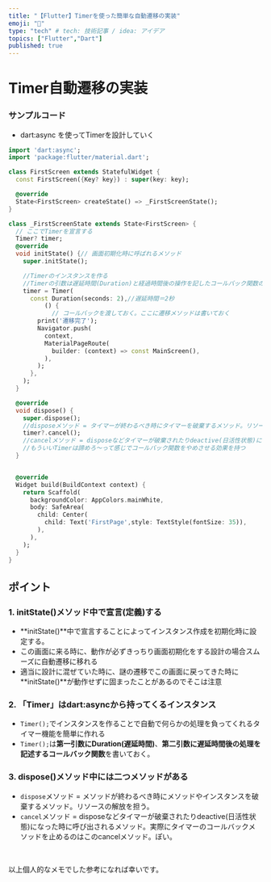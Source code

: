 ```yaml
---
title: "【Flutter】Timerを使った簡単な自動遷移の実装"
emoji: "🦔"
type: "tech" # tech: 技術記事 / idea: アイデア
topics: ["Flutter","Dart"]
published: true
---
```

# Timer自動遷移の実装
### サンプルコード
- dart:async を使ってTimerを設計していく
```dart:first_screen.dart
import 'dart:async';
import 'package:flutter/material.dart';

class FirstScreen extends StatefulWidget {
  const FirstScreen({Key? key}) : super(key: key);

  @override
  State<FirstScreen> createState() => _FirstScreenState();
}

class _FirstScreenState extends State<FirstScreen> {
  // ここでTimerを宣言する
  Timer? timer;
  @override
  void initState() {// 画面初期化時に呼ばれるメソッド
    super.initState();

    //Timerのインスタンスを作る
    //Timerの引数は遅延時間(Duration)と経過時間後の操作を記したコールバック関数の二つを搭載する
    timer = Timer(
      const Duration(seconds: 2),//遅延時間＝2秒
          () {
            // コールバックを渡しておく。ここに遷移メソッドは書いておく
        print('遷移完了');
        Navigator.push(
          context,
          MaterialPageRoute(
            builder: (context) => const MainScreen(),
          ),
        );
      },
    );
  }

  @override
  void dispose() {
    super.dispose();
    //disposeメソッド = タイマーが終わるべき時にタイマーを破棄するメソッド。リソースの解放を担う。
    timer?.cancel();
    //cancelメソッド = disposeなどタイマーが破棄されたりdeactive(日活性状態)になった時に呼び出される。
    //もういいTimerは諦めろ〜って感じでコールバック関数をやめさせる効果を持つ
  }


  @override
  Widget build(BuildContext context) {
    return Scaffold(
      backgroundColor: AppColors.mainWhite,
      body: SafeArea(
        child: Center(
          child: Text('FirstPage',style: TextStyle(fontSize: 35)),
        ),
      ),
    );
  }
}
```
## ポイント
### 1. initState()メソッド中で宣言(定義)する
- **initState()**中で宣言することによってインスタンス作成を初期化時に設定する。
- この画面に来る時に、動作が必ずきっちり画面初期化をする設計の場合スムーズに自動遷移に移れる
- 適当に設計に混ぜていた時に、謎の遷移でこの画面に戻ってきた時に**initState()**が動作せずに固まったことがあるのでそこは注意
### 2. 「Timer」はdart:asyncから持ってくるインスタンス
- `Timer();`でインスタンスを作ることで自動で何らかの処理を負ってくれるタイマー機能を簡単に作れる
- `Timer();`は**第一引数にDuration(遅延時間)**、**第二引数に遅延時間後の処理を記述するコールバック関数**を書いておく。
### 3. dispose()メソッド中には二つメソッドがある
- `dispose`メソッド = メソッドが終わるべき時にメソッドやインスタンスを破棄するメソッド。リソースの解放を担う。
- `cancel`メソッド = disposeなどタイマーが破棄されたりdeactive(日活性状態)になった時に呼び出されるメソッド。実際にタイマーのコールバックメソッドを止めるのはこのcancelメソッド。ぽい。

<br>

以上個人的なメモでした参考になれば幸いです。